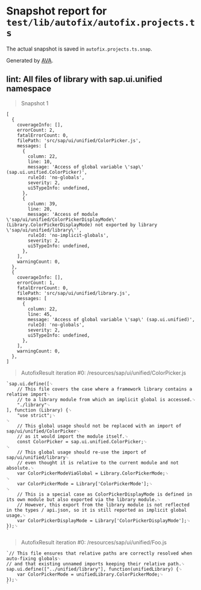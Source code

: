 # Snapshot report for `test/lib/autofix/autofix.projects.ts`

The actual snapshot is saved in `autofix.projects.ts.snap`.

Generated by [AVA](https://avajs.dev).

## lint: All files of library with sap.ui.unified namespace

> Snapshot 1

    [
      {
        coverageInfo: [],
        errorCount: 2,
        fatalErrorCount: 0,
        filePath: 'src/sap/ui/unified/ColorPicker.js',
        messages: [
          {
            column: 22,
            line: 10,
            message: 'Access of global variable \'sap\' (sap.ui.unified.ColorPicker)',
            ruleId: 'no-globals',
            severity: 2,
            ui5TypeInfo: undefined,
          },
          {
            column: 39,
            line: 20,
            message: 'Access of module \'sap/ui/unified/ColorPickerDisplayMode\' (Library.ColorPickerDisplayMode) not exported by library \'sap/ui/unified/library\'',
            ruleId: 'no-implicit-globals',
            severity: 2,
            ui5TypeInfo: undefined,
          },
        ],
        warningCount: 0,
      },
      {
        coverageInfo: [],
        errorCount: 1,
        fatalErrorCount: 0,
        filePath: 'src/sap/ui/unified/library.js',
        messages: [
          {
            column: 22,
            line: 45,
            message: 'Access of global variable \'sap\' (sap.ui.unified)',
            ruleId: 'no-globals',
            severity: 2,
            ui5TypeInfo: undefined,
          },
        ],
        warningCount: 0,
      },
    ]

> AutofixResult iteration #0: /resources/sap/ui/unified/ColorPicker.js

    `sap.ui.define([␊
    	// This file covers the case where a framework library contains a relative import␊
    	// to a library module from which an implicit global is accessed.␊
    	"./library"␊
    ], function (Library) {␊
    	"use strict";␊
    ␊
    	// This global usage should not be replaced with an import of sap/ui/unified/ColorPicker␊
    	// as it would import the module itself.␊
    	const ColorPicker = sap.ui.unified.ColorPicker;␊
    ␊
    	// This global usage should re-use the import of sap/ui/unified/library␊
    	// even thought it is relative to the current module and not absolute.␊
    	var ColorPickerModeViaGlobal = Library.ColorPickerMode;␊
    ␊
    	var ColorPickerMode = Library['ColorPickerMode'];␊
    ␊
    	// This is a special case as ColorPickerDisplayMode is defined in its own module but also exported via the library module.␊
    	// However, this export from the library module is not reflected in the types / api.json, so it is still reported as implicit global usage.␊
    	var ColorPickerDisplayMode = Library['ColorPickerDisplayMode'];␊
    });␊
    `

> AutofixResult iteration #0: /resources/sap/ui/unified/Foo.js

    `// This file ensures that relative paths are correctly resolved when auto-fixing globals␊
    // and that existing unnamed imports keeping their relative path.␊
    sap.ui.define(["../unified/library"], function(unifiedLibrary) {␊
    	var ColorPickerMode = unifiedLibrary.ColorPickerMode;␊
    });␊
    `
